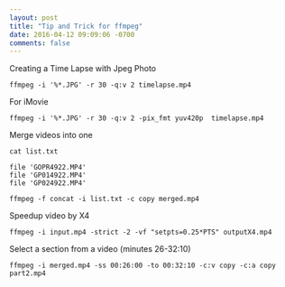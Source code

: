 ```yaml
---
layout: post
title: "Tip and Trick for ffmpeg"
date: 2016-04-12 09:09:06 -0700
comments: false
---
```

Creating a Time Lapse with Jpeg Photo

```
ffmpeg -i '%*.JPG' -r 30 -q:v 2 timelapse.mp4
```

For iMovie

```
ffmpeg -i '%*.JPG' -r 30 -q:v 2 -pix_fmt yuv420p  timelapse.mp4
```

Merge videos into one

```
cat list.txt

file 'GOPR4922.MP4'
file 'GP014922.MP4'
file 'GP024922.MP4'

ffmpeg -f concat -i list.txt -c copy merged.mp4
```

Speedup video by X4

```
ffmpeg -i input.mp4 -strict -2 -vf "setpts=0.25*PTS" outputX4.mp4
```

Select a section from a video (minutes 26-32:10)

```
ffmpeg -i merged.mp4 -ss 00:26:00 -to 00:32:10 -c:v copy -c:a copy part2.mp4
```

